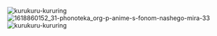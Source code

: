 ![kurukuru-kururing](https://github.com/leenzstra/leenzstra/assets/65588137/20c773b8-03d6-4bf5-94fb-eea27f816c2d)
![1618860152_31-phonoteka_org-p-anime-s-fonom-nashego-mira-33](https://github.com/leenzstra/leenzstra/assets/65588137/0c9d942b-6dd2-4016-83f4-93c41afe46e1)
![kurukuru-kururing](https://github.com/leenzstra/leenzstra/assets/65588137/20c773b8-03d6-4bf5-94fb-eea27f816c2d)

<!--
**leenzstra/leenzstra** is a ✨ _special_ ✨ repository because its `README.md` (this file) appears on your GitHub profile.

Here are some ideas to get you started:

- 🔭 I’m currently working on ...
- 🌱 I’m currently learning ...
- 👯 I’m looking to collaborate on ...
- 🤔 I’m looking for help with ...
- 💬 Ask me about ...
- 📫 How to reach me: ...
- 😄 Pronouns: ...
- ⚡ Fun fact: ...
-->
